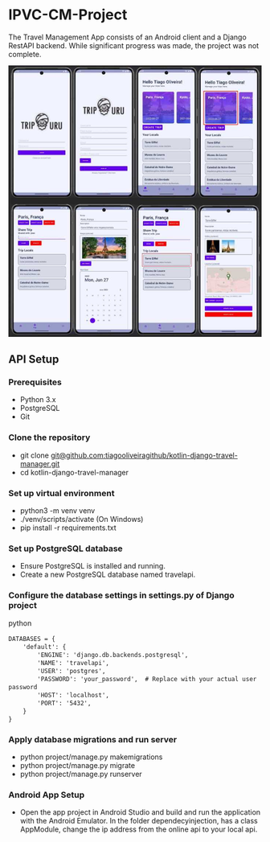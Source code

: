 # IPVC-CM-Project

The Travel Management App consists of an Android client and a Django RestAPI backend. While significant progress was made, the project was not complete.

![Travel Management App](print.jpg)

## API Setup

### Prerequisites

- Python 3.x
- PostgreSQL
- Git

### Clone the repository

- git clone [git@github.com:tiagooliveiragithub/kotlin-django-travel-manager.git](git@github.com:tiagooliveiragithub/kotlin-django-travel-manager.git)
- cd kotlin-django-travel-manager


### Set up virtual environment
   
- python3 -m venv venv
- ./venv/scripts/activate (On Windows)
- pip install -r requirements.txt

### Set up PostgreSQL database

- Ensure PostgreSQL is installed and running.
- Create a new PostgreSQL database named travelapi.

### Configure the database settings in settings.py of Django project

python

    DATABASES = {
        'default': {
            'ENGINE': 'django.db.backends.postgresql',
            'NAME': 'travelapi',
            'USER': 'postgres',
            'PASSWORD': 'your_password',  # Replace with your actual user password
            'HOST': 'localhost',
            'PORT': '5432',
        }
    }

### Apply database migrations and run server

- python project/manage.py makemigrations
- python project/manage.py migrate
- python project/manage.py runserver

### Android App Setup

- Open the app project in Android Studio and build and run the application with the Android Emulator. In the folder dependecyinjection, has a class AppModule, change the ip address from the online api to your local api.
